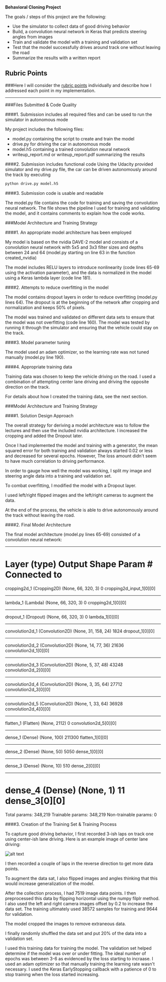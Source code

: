 **Behavioral Cloning Project**

The goals / steps of this project are the following:
* Use the simulator to collect data of good driving behavior
* Build, a convolution neural network in Keras that predicts steering angles from images
* Train and validate the model with a training and validation set
* Test that the model successfully drives around track one without leaving the road
* Summarize the results with a written report


[//]: # (Image References)

[image2]: ./data3/IMG/center_2017_03_29_23_08_42_969.jpg "Center Driving"

## Rubric Points
###Here I will consider the [rubric points](https://review.udacity.com/#!/rubrics/432/view) individually and describe how I addressed each point in my implementation.  

---
###Files Submitted & Code Quality

####1. Submission includes all required files and can be used to run the simulator in autonomous mode

My project includes the following files:
* model.py containing the script to create and train the model
* drive.py for driving the car in autonomous mode
* model.h5 containing a trained convolution neural network 
* writeup_report.md or writeup_report.pdf summarizing the results

####2. Submission includes functional code
Using the Udacity provided simulator and my drive.py file, the car can be driven autonomously around the track by executing 
```sh
python drive.py model.h5
```

####3. Submission code is usable and readable

The model.py file contains the code for training and saving the convolution neural network. The file shows the pipeline I used for training and validating the model, and it contains comments to explain how the code works.

###Model Architecture and Training Strategy

####1. An appropriate model architecture has been employed

My model is based on the nvidia DAVE-2 model and consists of a convolution neural network with 5x5 and 3x3 filter sizes and depths between 24 and 64 (model.py starting on line 63 in the function created_nvidia) 

The model includes RELU layers to introduce nonlinearity (code lines 65-69 using the activation parameter), and the data is normalized in the model using a Keras lambda layer (code line 181). 

####2. Attempts to reduce overfitting in the model

The model contains dropout layers in order to reduce overfitting (model.py lines 64).  The dropout is at the beginning of the network after cropping and normalization and keeps 50% of pixels.

The model was trained and validated on different data sets to ensure that the model was not overfitting (code line 160). The model was tested by running it through the simulator and ensuring that the vehicle could stay on the track.

####3. Model parameter tuning

The model used an adam optimizer, so the learning rate was not tuned manually (model.py line 190).

####4. Appropriate training data

Training data was chosen to keep the vehicle driving on the road. I used a combination of attempting center lane driving and driving the opposite direction on the track.

For details about how I created the training data, see the next section. 

###Model Architecture and Training Strategy

####1. Solution Design Approach

The overall strategy for deriving a model architecture was to follow the lectures and then use the included nvidia architecture.  I increased the cropping and added the Dropout later.

Once I had implemented the model and training with a generator, the mean squared error for both training and validation always started 0.02 or less and decreased for several epochs.  However, The loss amount didn't seem to have much correlation to driving performance.

In order to gauge how well the model was working, I split my image and steering angle data into a training and validation set.

To combat overfitting, I modified the model with a Dropout layer.

I used left/right flipped images and the left/right cameras to augment the data.

At the end of the process, the vehicle is able to drive autonomously around the track without leaving the road.

####2. Final Model Architecture

The final model architecture (model.py lines 65-69) consisted of a convolution neural network:

____________________________________________________________________________________________________
Layer (type)                     Output Shape          Param #     Connected to                     
====================================================================================================
cropping2d_1 (Cropping2D)        (None, 66, 320, 3)    0           cropping2d_input_1[0][0]         
____________________________________________________________________________________________________
lambda_1 (Lambda)                (None, 66, 320, 3)    0           cropping2d_1[0][0]               
____________________________________________________________________________________________________
dropout_1 (Dropout)              (None, 66, 320, 3)    0           lambda_1[0][0]                   
____________________________________________________________________________________________________
convolution2d_1 (Convolution2D)  (None, 31, 158, 24)   1824        dropout_1[0][0]                  
____________________________________________________________________________________________________
convolution2d_2 (Convolution2D)  (None, 14, 77, 36)    21636       convolution2d_1[0][0]            
____________________________________________________________________________________________________
convolution2d_3 (Convolution2D)  (None, 5, 37, 48)     43248       convolution2d_2[0][0]            
____________________________________________________________________________________________________
convolution2d_4 (Convolution2D)  (None, 3, 35, 64)     27712       convolution2d_3[0][0]            
____________________________________________________________________________________________________
convolution2d_5 (Convolution2D)  (None, 1, 33, 64)     36928       convolution2d_4[0][0]            
____________________________________________________________________________________________________
flatten_1 (Flatten)              (None, 2112)          0           convolution2d_5[0][0]            
____________________________________________________________________________________________________
dense_1 (Dense)                  (None, 100)           211300      flatten_1[0][0]                  
____________________________________________________________________________________________________
dense_2 (Dense)                  (None, 50)            5050        dense_1[0][0]                    
____________________________________________________________________________________________________
dense_3 (Dense)                  (None, 10)            510         dense_2[0][0]                    
____________________________________________________________________________________________________
dense_4 (Dense)                  (None, 1)             11          dense_3[0][0]                    
====================================================================================================
Total params: 348,219
Trainable params: 348,219
Non-trainable params: 0


####3. Creation of the Training Set & Training Process

To capture good driving behavior, I first recorded 3-ish laps on track one using center-ish lane driving. Here is an example image of center lane driving:

![alt text][image2]

I then recorded a couple of laps in the reverse direction to get more data points.

To augment the data sat, I also flipped images and angles thinking that this would increase generalization of the model.

After the collection process, I had 7519 image data points. I then preprocessed this data by flipping horizontal using the numpy filplr method.  I also used the left and right camera images offset by 0.2 to increase the data set.  The training ultimately used 38572 samples for training and 9644 for validation.

The model cropped the images to remove extraneous data.

I finally randomly shuffled the data set and put 20% of the data into a validation set. 

I used this training data for training the model. The validation set helped determine if the model was over or under fitting. The ideal number of epochs was between 3-6 as evidenced by the loss starting to incraase.  I used an adam optimizer so that manually training the learning rate wasn't necessary.  I used the Keras EarlyStopping callback with a patience of 0 to stop training when the loss started increasing.

